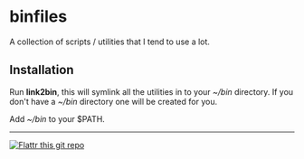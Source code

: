 binfiles
========

A collection of scripts / utilities that I tend to use a lot. 

Installation
------------

Run **link2bin**, this will symlink all the utilities in to your *~/bin* directory. If you don't have a *~/bin* directory one will be created for you. 

Add *~/bin* to your $PATH.

***

[![Flattr this git repo](http://api.flattr.com/button/flattr-badge-large.png)](https://flattr.com/submit/auto?user_id=leihog&url=https://github.com/leihog/binfiles&title=binfiles&language=en_GB&tags=github&category=software) 